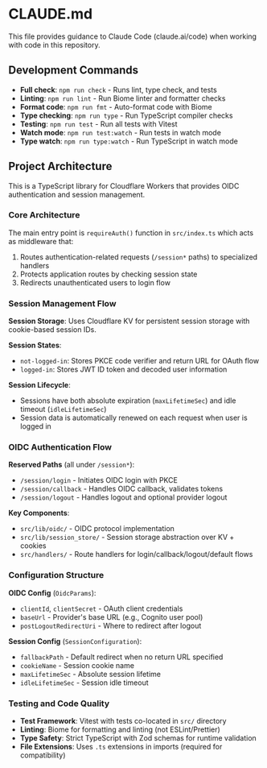 # CLAUDE.md

This file provides guidance to Claude Code (claude.ai/code) when working with code in this repository.

## Development Commands

- **Full check**: `npm run check` - Runs lint, type check, and tests
- **Linting**: `npm run lint` - Run Biome linter and formatter checks
- **Format code**: `npm run fmt` - Auto-format code with Biome
- **Type checking**: `npm run type` - Run TypeScript compiler checks
- **Testing**: `npm run test` - Run all tests with Vitest
- **Watch mode**: `npm run test:watch` - Run tests in watch mode
- **Type watch**: `npm run type:watch` - Run TypeScript in watch mode

## Project Architecture

This is a TypeScript library for Cloudflare Workers that provides OIDC authentication and session management.

### Core Architecture

The main entry point is `requireAuth()` function in `src/index.ts` which acts as middleware that:
1. Routes authentication-related requests (`/session*` paths) to specialized handlers
2. Protects application routes by checking session state
3. Redirects unauthenticated users to login flow

### Session Management Flow

**Session Storage**: Uses Cloudflare KV for persistent session storage with cookie-based session IDs.

**Session States**:
- `not-logged-in`: Stores PKCE code verifier and return URL for OAuth flow
- `logged-in`: Stores JWT ID token and decoded user information

**Session Lifecycle**:
- Sessions have both absolute expiration (`maxLifetimeSec`) and idle timeout (`idleLifetimeSec`)
- Session data is automatically renewed on each request when user is logged in

### OIDC Authentication Flow

**Reserved Paths** (all under `/session*`):
- `/session/login` - Initiates OIDC login with PKCE
- `/session/callback` - Handles OIDC callback, validates tokens
- `/session/logout` - Handles logout and optional provider logout

**Key Components**:
- `src/lib/oidc/` - OIDC protocol implementation
- `src/lib/session_store/` - Session storage abstraction over KV + cookies
- `src/handlers/` - Route handlers for login/callback/logout/default flows

### Configuration Structure

**OIDC Config** (`OidcParams`):
- `clientId`, `clientSecret` - OAuth client credentials  
- `baseUrl` - Provider's base URL (e.g., Cognito user pool)
- `postLogoutRedirectUri` - Where to redirect after logout

**Session Config** (`SessionConfiguration`):
- `fallbackPath` - Default redirect when no return URL specified
- `cookieName` - Session cookie name
- `maxLifetimeSec` - Absolute session lifetime
- `idleLifetimeSec` - Session idle timeout

### Testing and Code Quality

- **Test Framework**: Vitest with tests co-located in `src/` directory
- **Linting**: Biome for formatting and linting (not ESLint/Prettier)
- **Type Safety**: Strict TypeScript with Zod schemas for runtime validation
- **File Extensions**: Uses `.ts` extensions in imports (required for compatibility)